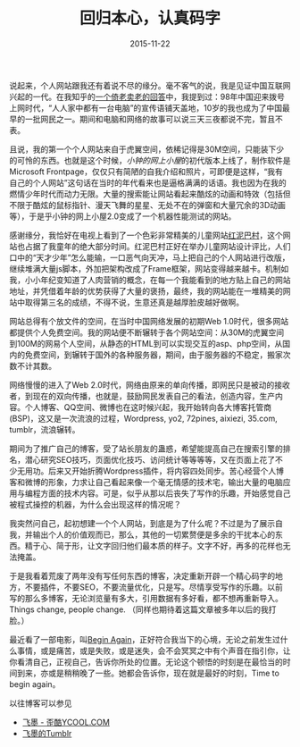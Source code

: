 ﻿---
layout: post
title: 回归本心，认真码字
date: 2015-11-22
categories: [blog ]
tags: [think, simple, ]
description: 在纷繁复杂的世界，如何在混杂的信息中找到最关键本质的元信息，或许当前要做的更迫切的事情。
---

说起来，个人网站跟我还有着说不尽的缘分。毫不客气的说，我是见证中国互联网兴起的一代。在我知乎的[一个倚老卖老的回答](http://www.zhihu.com/question/21370187/answer/18060286)中，我提到过：98年中国迎来拨号上网时代，“人人家中都有一台电脑”的宣传语铺天盖地，10岁的我也成为了中国最早的一批网民之一。期间和电脑和网络的故事可以说三天三夜都说不完，暂且不表。

且说，我的第一个个人网站来自于虎翼空间，依稀记得是30M空间，只能装下少的可怜的东西。也就是这个时候，*小钟的网上小屋*的初代版本上线了，制作软件是Microsoft Frontpage，仅仅只有简陋的自我介绍和照片，可即便是这样，“我有自己的个人网站”这句话在当时的年代看来也是逼格满满的话语。我也因为在我的燃情少年时代而动力无限。大量的搜索能让网站看起来酷炫的动画和特效（包括但不限于酷炫的鼠标指针、漫天飞舞的星星、无处不在的弹窗和大量冗余的3D动画等），于是乎小钟的网上小屋2.0变成了一个机器性能测试的网站。

感谢缘分，我恰好在电视上看到了一个色彩非常精美的儿童网站[红泥巴村](http://hongniba.com.cn)，这个网站也占据了我童年的绝大部分时间。红泥巴村正好在举办儿童网站设计评比，人们口中的“天才少年”怎么能输，一口恶气向天冲，马上把自己的个人网站进行改版，继续堆满大量js脚本，外加把架构改成了Frame框架，网站变得越来越卡。机制如我，小小年纪变知道了人肉营销的概念，在每一个我能看到的地方贴上自己的网站地址，并凭借着年龄的优势获得了大量的褒扬，最终，我的网站能在一堆精美的网站中取得第三名的成绩，不得不说，生意还真是越厚脸皮越好做啊。

网站总得有个放文件的空间，在当时中国网络发展的初期Web 1.0时代，很多网站都提供个人免费空间。我的网站便不断辗转于各个网站空间：从30M的虎翼空间到100M的网易个人空间，从静态的HTML到可以实现交互的asp、php空间，从国内的免费空间，到辗转于国外的各种服务器，期间，由于服务器的不稳定，搬家次数不计其数。

网络慢慢的进入了Web 2.0时代，网络由原来的单向传播，即网民只是被动的接收者，到现在的双向传播，也就是，鼓励网民发表自己的看法，创造内容，生产内容。个人博客、QQ空间、微博也在这时候兴起，我开始转向各大博客托管商(BSP)，这又是一次流浪的过程，Wordpress, yo2, 72pines, aixiezi, 35.com, tumblr，流浪辗转。

期间为了推广自己的博客，受了站长朋友的蛊惑，希望能提高自己在搜索引擎的排名，潜心研究SEO技巧，页面优化技巧、访问统计等等等等，又在页面上花了不少无用功。后来又开始折腾Wordpress插件，将内容四处同步。苦心经营个人博客和微博的形象，力求让自己看起来像一个毫无情感的技术宅，输出大量的电脑应用与编程方面的技术内容。可是，似乎从那以后丧失了写作的乐趣，开始感觉自己被程式操控的机器，为什么会出现这样的情况呢？

我突然问自己，起初想建一个个人网站，到底是为了什么呢？不过是为了展示自我，并输出个人的价值观而已，那么，其他的一切累赘便是多余的干扰本心的东西。精于心、简于形，让文字回归他们最本质的样子。文字不好，再多的花样也无法掩盖。

于是我看着荒废了两年没有写任何东西的博客，决定重新开辟一个精心码字的地方，不要插件，不要SEO，不要流量优化，只是写。尽情享受写作的乐趣。以前写的那么多博客，无论浏览量有多大，引用数据有多好看，都不想再重新导入。Things change, people change. （同样也期待着这篇文章被多年以后的我打脸。）

最近看了一部电影，叫[Begin Again](movie.douban.com/subject/6874403/)，正好符合我当下的心境，无论之前发生过什么事情，或是痛苦，或是失败，或是迷失，会不会冥冥之中有个声音在指引你，让你看清自己，正视自己，告诉你所处的位置。无论这个顿悟的时刻是在最恰当的时间到来，亦或是稍稍晚了一些。她都会告诉你，现在就是最好的时刻，Time to begin again。

以往博客可以参见
 - [飞墨 - 歪酷YCOOL.COM](http://ycool.com/user/flyink)
 - [飞墨的Tumblr](http://flyinkk.tumblr.com/)
